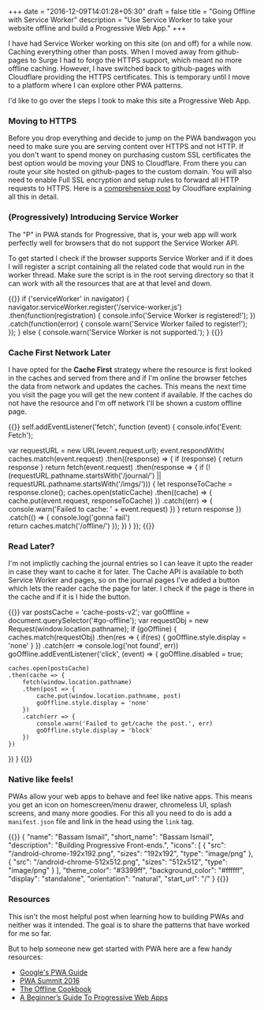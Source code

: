 +++
date = "2016-12-09T14:01:28+05:30"
draft = false
title = "Going Offline with Service Worker"
description = "Use Service Worker to take your website offline and build a Progressive Web App."
+++

I have had Service Worker working on this site (on and off) for a while now. Caching everything other than posts. When I moved away from github-pages to Surge I had to forgo the HTTPS support, which meant no more offline caching. However, I have switched back to github-pages with Cloudflare providing the HTTPS certificates. This is temporary until I move to a platform where I can explore other PWA patterns. 

I'd like to go over the steps I took to make this site a Progressive Web App.

### Moving to HTTPS
Before you drop everything and decide to jump on the PWA bandwagon you need to make sure you are serving content over HTTPS and not HTTP. If you don't want to spend money on purchasing custom SSL certificates the best option would be moving your DNS to Cloudflare. From there you can route your site hosted on github-pages to the custom domain. You will also need to enable Full SSL encryption and setup rules to forward all HTTP requests to HTTPS. Here is a [comprehensive post](http://blog.cloudflare.com/secure-and-fast-github-pages-with-cloudflare/) by Cloudflare explaining all this in detail.

### (Progressively) Introducing Service Worker
The "P" in PWA stands for Progressive, that is, your web app will work perfectly well for browsers that do not support the Service Worker API. 

To get started I check if the browser supports Service Worker and if it does I will register a script containing all the related code that would run in the worker thread. Make sure the script is in the root serving directory so that it can work with all the resources that are at that level and down. 

{{<highlight javascript>}}
if ('serviceWorker' in navigator) {
    navigator.serviceWorker.register('/service-worker.js')
    .then(function(registration) {
        console.info('Service Worker is registered!');
    })
    .catch(function(error) {
        console.warn('Service Worker failed to register!');
    });
} else {
    console.warn('Service Worker is not supported.');
}
{{</highlight>}}


### Cache First Network Later
I have opted for the **Cache First** strategy where the resource is first looked in the caches and served from there and if I'm online the browser fetches the data from network and updates the caches. This means the next time you visit the page you will get the new content if available. If the caches do not have the resource and I'm off network I'll be shown a custom offline page.

 {{<highlight javascript>}}
 self.addEventListener('fetch', function (event) {
  console.info('Event: Fetch');

  var requestURL = new URL(event.request.url);
  event.respondWith(
    caches.match(event.request)
      .then((response) => {
        if (response) {
          return response
        }
        return fetch(event.request)
          .then(response => {
            if (!(requestURL.pathname.startsWith('/journal/') || requestURL.pathname.startsWith('/imgs/'))) {
              let responseToCache = response.clone();
              caches.open(staticCache)
                .then((cache) => {
                  cache.put(event.request, responseToCache)
                })
                .catch((err) => {
                  console.warn('Failed to cache: ' + event.request)
                })
            }
            return response
          })
          .catch(() => {
            console.log('gonna fail')            
            return caches.match('/offline/')
          });
      })
  )
});
{{</highlight>}}


### Read Later?
I'm not implictly caching the journal entries so I can leave it upto the reader in case they want to cache it for later. The Cache API is available to both Service Worker and pages, so on the journal pages I've added a button which lets the reader cache the page for later. I check if the page is there in the cache and if it is I hide the button.

{{<highlight javascript>}}
var postsCache = 'cache-posts-v2';
var goOffline = document.querySelector('#go-offline');
var requestObj = new Request(window.location.pathname);
if (goOffline) {  
caches.match(requestObj)
    .then(res => {
        if(res) {
        goOffline.style.display = 'none'
        }
    })
    .catch(err => console.log('not found', err))
goOffline.addEventListener('click', (event) => {
    goOffline.disabled = true;
    
    caches.open(postsCache)
    .then(cache => {
        fetch(window.location.pathname)
        .then(post => {
            cache.put(window.location.pathname, post)
            goOffline.style.display = 'none'
        })
        .catch(err => {
            console.warn('Failed to get/cache the post.', err)
            goOffline.style.display = 'block'
        })
    })
})
}
{{</highlight>}}

### Native like feels!
PWAs allow your web apps to behave and feel like native apps. This means you get an icon on homescreen/menu drawer, chromeless UI, splash screens, and many more goodies. For this all you need to do is add a `manifest.json` file and link in the head using the `link` tag.

{{<highlight javascript>}}
{
  "name": "Bassam Ismail",
  "short_name": "Bassam Ismail",
  "description": "Building Progressive Front-ends.",
  "icons": [
    {
        "src": "\/android-chrome-192x192.png",
        "sizes": "192x192",
        "type": "image\/png"
    },
    {
        "src": "\/android-chrome-512x512.png",
        "sizes": "512x512",
        "type": "image\/png"
    }
	],
  "theme_color": "#3399ff",
  "background_color": "#ffffff",
  "display": "standalone",
  "orientation": "natural",
  "start_url": "/"
}
{{</highlight>}}


### Resources
This isn't the most helpful post when learning how to building PWAs and neither was it intended. The goal is to share the patterns that have worked for me so far.

But to help someone new get started with PWA here are a few handy resources:

- [Google's PWA Guide](https://developers.google.com/web/progressive-web-apps/)
- [PWA Summit 2016](https://www.youtube.com/playlist?list=PLNYkxOF6rcIAWWNR_Q6eLPhsyx6VvYjVb)
- [The Offline Cookbook](https://jakearchibald.com/2014/offline-cookbook/)
- [A Beginner’s Guide To Progressive Web Apps](https://www.smashingmagazine.com/2016/08/a-beginners-guide-to-progressive-web-apps/)